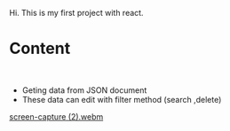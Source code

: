 Hi. This is my first project with react. <br>
<h1>Content </h1> <br>
<ul>
<li>Geting data from JSON document </li>
<li>These data can edit with filter method  (search ,delete) </li>
</ul>

[screen-capture (2).webm](https://user-images.githubusercontent.com/101650106/179427753-7e4b25a7-e793-4da5-8bd6-9f6a7926ce74.webm)
